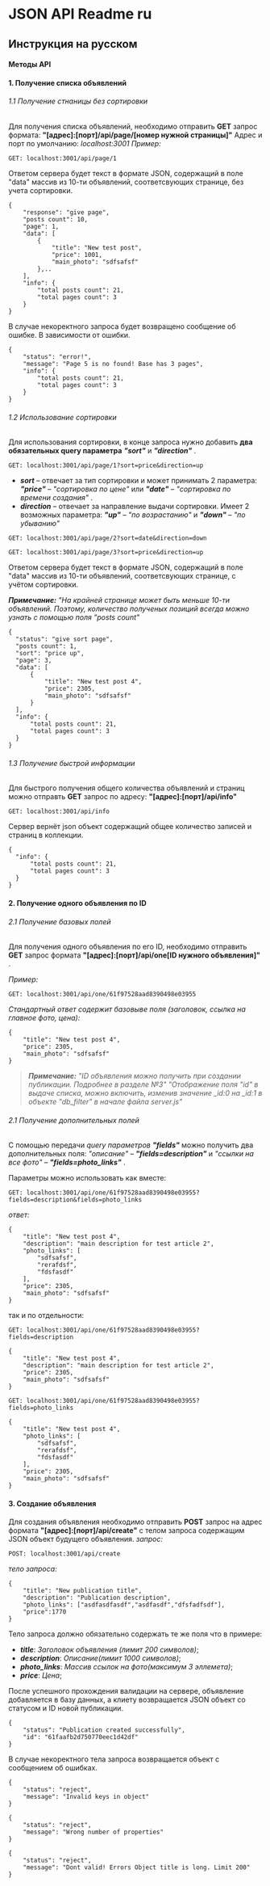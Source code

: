 # JSON API Readme ru
## Инструкция на русском

#### Методы API

#### 1. Получение списка объявлений
  ###### 1.1 Получение стнаницы без сортировки
Для получения списка объявлений, необходимо отправить __GET__ запрос формата:
__"[адрес]:[порт]/api/page/[номер нужной страницы]"__
Адрес и порт по умолчанию: _localhost:3001_
_Пример:_
```
GET: localhost:3001/api/page/1
```
Ответом сервера будет текст в формате JSON, содержащий в поле "data" массив из 10-ти объявлений, соответсвующих странице, без учета сортировки.

```
{
    "response": "give page",
    "posts count": 10,
    "page": 1,
    "data": [
        {
            "title": "New test post",
            "price": 1001,
            "main_photo": "sdfsafsf"
        },..    
    ],
    "info": {
        "total posts count": 21,
        "total pages count": 3
    }
}
```

В случае некоректного запроса будет возвращено сообщение об ошибке. В зависимости от ошибки.
```
{
    "status": "error!",
    "message": "Page 5 is no found! Base has 3 pages",
    "info": {
        "total posts count": 21,
        "total pages count": 3
    }
}
```

  ###### 1.2 Использование сортировки

Для использования сортировки, в конце запроса нужно добавить __два обязательных query параметра__ ___"sort"___ и ___"direction"___ .
```
GET: localhost:3001/api/page/1?sort=price&direction=up
```
  * ___sort___ – отвечает за тип сортировки и может принимать 2 параметра: ___"price"___ – _"сортировка по цене"_ или ___"date"___ – _"сортировка по времени создания"_ .
  * ___direction___ – отвечает за направление выдачи сортировки. Имеет 2 возможных параметра: ___"up"___ – _"по возрастанию"_ и  ___"down"___ – _"по убыванию"_

  ```
  GET: localhost:3001/api/page/2?sort=date&direction=down

  GET: localhost:3001/api/page/3?sort=price&direction=up
  ```
  Ответом сервера будет текст в формате JSON, содержащий в поле "data" массив из 10-ти объявлений, соответсвующих странице, с учётом сортировки.

  ___Примечание:___
    _"На крайней странице может быть меньше 10-ти объявлений. Поэтому, количество полученых позиций всегда можно узнать с помощью поля "posts count"_

  ```
  {
    "status": "give sort page",
    "posts count": 1,
    "sort": "price up",
    "page": 3,
    "data": [
        {
            "title": "New test post 4",
            "price": 2305,
            "main_photo": "sdfsafsf"
        }
    ],
    "info": {
        "total posts count": 21,
        "total pages count": 3
    }
}
  ```

  ###### 1.3 Получение быстрой информации

  Для быстрого получения общего количества объявлений и страниц можно отправть __GET__ запрос по адресу: __"[адрес]:[порт]/api/info"__
  ```
  GET: localhost:3001/api/info
  ```
  Сервер вернёт json объект содержащий общее количество записей и страниц в коллекции.

  ```
  {
    "info": {
        "total posts count": 21,
        "total pages count": 3
    }
  }
  ```
#### 2. Получение одного объявления по ID

###### 2.1 Получение базовых полей

Для получения одного объявления по его ID, необходимо отправить __GET__ запрос формата __"[адрес]:[порт]/api/one[ID нужного объявления]"__ .

_Пример:_
```
GET: localhost:3001/api/one/61f97528aad8390498e03955
```
_Стандартный ответ содержит базовыве поля (заголовок, ссылка на главное фото, цена):_

```
{
    "title": "New test post 4",
    "price": 2305,
    "main_photo": "sdfsafsf"
}
```

>___Примечание:___
    _"ID объявления можно получить при создании публикации. Подробнее в разделе №3"_
    _"Отображение поля "id" в выдаче списка, можно включить, изменив значение \_id:0 на \_id:1 в объекте "db_filter" в начале файла server.js"_
    

###### 2.1 Получение дополнительных полей

С помощью передачи _query параметров_ ___"fields"___ можно получить два дополнительных поля: _"описание"_ – ___"fields=description"___ и _"ссылки на все фото"_ – ___"fields=photo_links"___ .

Параметры можно использовать как вместе:
```
GET: localhost:3001/api/one/61f97528aad8390498e03955?fields=description&fields=photo_links
```
_ответ:_
```
{
    "title": "New test post 4",
    "description": "main description for test article 2",
    "photo_links": [
        "sdfsafsf",
        "rerafdsf",
        "fdsfasdf"
    ],
    "price": 2305,
    "main_photo": "sdfsafsf"
}
```
так и по отдельности:
```
GET: localhost:3001/api/one/61f97528aad8390498e03955?fields=description
```
```
{
    "title": "New test post 4",
    "description": "main description for test article 2",
    "price": 2305,
    "main_photo": "sdfsafsf"
}
```
```
GET: localhost:3001/api/one/61f97528aad8390498e03955?fields=photo_links
```
```
{
    "title": "New test post 4",
    "photo_links": [
        "sdfsafsf",
        "rerafdsf",
        "fdsfasdf"
    ],
    "price": 2305,
    "main_photo": "sdfsafsf"
}
```
#### 3. Создание объявления

Для создания объявления необходимо отправить __POST__ запрос на адрес формата __"[адрес]:[порт]/api/create"__ с телом запроса содержащим JSON объект будущего объявления.
_запрос:_
```
POST: localhost:3001/api/create
```
_тело запроса:_
```
{
    "title": "New publication title",
    "description": "Publication description",
    "photo_links": ["asdfasdfasdf","asdfasdf","dfsfadfsdf"], 
    "price":1770
}
```
Тело запроса должно обязательно содержать те же поля что в примере:
* ___title___: _Заголовок объявления (лимит 200 символов)_;
* ___description___: _Описание(лимит 1000 символов)_;
* ___photo_links___: _Массив ссылок на фото(максимум 3 эллемета)_;
* ___price___: _Цена_; 

После успешного прохождения валидации на сервере, объявление добавляется в базу данных, а клиету возвращается JSON объект со статусом и ID новой публикации.

```
{
    "status": "Publication created successfully",
    "id": "61faafb2d750770eec1d42df"
}
```
В случае некоректного тела запроса возвращается объект с сообщением об ошибках.

```
{
    "status": "reject",
    "message": "Invalid keys in object"
}
```
```
{
    "status": "reject",
    "message": "Wrong number of properties"
}
```
```
{
    "status": "reject",
    "message": "Dont valid! Errors Object title is long. Limit 200"
}
```